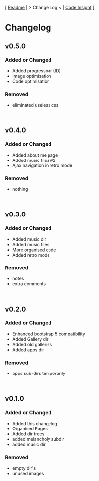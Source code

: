 [ [Readme](README.md) | > Change Log < | [Code Insight](code_insight.md) ]


# Changelog


## v0.5.0

### Added or Changed
- Added progressbar (ID)
- Image optimisation
- Code optimisation

### Removed

- eliminated useless css
<br>

## v0.4.0

### Added or Changed
- Added about me page
- Added music files #2
- Ajax navigation in retro mode
### Removed

- nothing

<br>


## v0.3.0

### Added or Changed
- Added music dir
- Added music files 
- More organised code
- Added retro mode
### Removed

- notes
- extra comments

<br>

## v0.2.0

### Added or Changed
- Enhanced bootstrap 5 compatibility
- Added Gallery dir
- Added old galleries
- Added apps dir
### Removed

- apps sub-dirs temporarily

<br>

## v0.1.0

### Added or Changed
- Added this changelog
- Organised Pages
- Added dir trees
- added melancholy subdir
- added music dir

### Removed

- empty dir's
- unused images